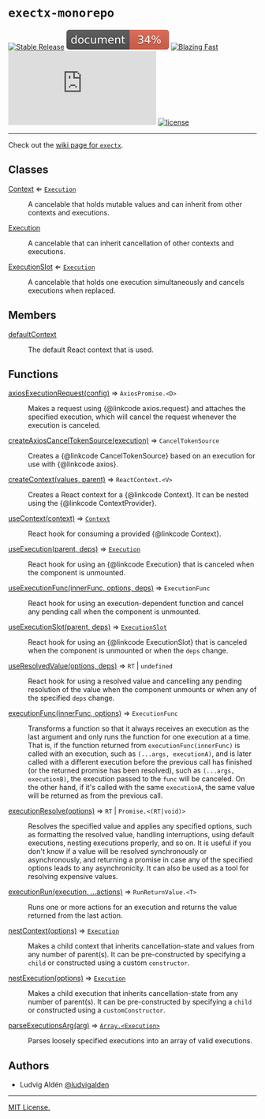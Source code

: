 # `exectx-monorepo`

[![Stable Release](https://img.shields.io/npm/v/exectx.svg)](https://npm.im/exectx)
[![Documentation](./docs/coverage.svg)](https://github.com/ludvigalden/exectx/wiki)
[![Blazing Fast](https://badgen.now.sh/badge/speed/blazing%20%F0%9F%94%A5/green)](https://npm.im/exectx)
[![gzip size](http://img.badgesize.io/https://unpkg.com/exectx@latest/dist/exectx.umd.min.js?compression=gzip)](https://unpkg.com/exectx@latest/dist/exectx.umd.min.js)
[![license](https://badgen.now.sh/badge/license/MIT)](./LICENSE)

---

Check out the [wiki page for `exectx`](https://github.com/ludvigalden/exectx/wiki/exectx).

## Classes

<dl>
<dt><a href="#Context">Context</a> ⇐ <code><a href="#Execution">Execution</a></code></dt>
<dd><p>A cancelable that holds mutable values and can inherit from other contexts and executions.</p></dd>
<dt><a href="#Execution">Execution</a></dt>
<dd><p>A cancelable that can inherit cancellation of other contexts and executions.</p></dd>
<dt><a href="#ExecutionSlot">ExecutionSlot</a> ⇐ <code><a href="#Execution">Execution</a></code></dt>
<dd><p>A cancelable that holds one execution simultaneously and cancels executions when replaced.</p></dd>
</dl>

## Members

<dl>
<dt><a href="#defaultContext">defaultContext</a></dt>
<dd><p>The default React context that is used.</p></dd>
</dl>

## Functions

<dl>
<dt><a href="#axiosExecutionRequest">axiosExecutionRequest(config)</a> ⇒ <code>AxiosPromise.&lt;D&gt;</code></dt>
<dd><p>Makes a request using {@linkcode axios.request} and attaches the specified execution, which
will cancel the request whenever the execution is canceled.</p></dd>
<dt><a href="#createAxiosCancelTokenSource">createAxiosCancelTokenSource(execution)</a> ⇒ <code>CancelTokenSource</code></dt>
<dd><p>Creates a {@linkcode CancelTokenSource} based on an execution for use with {@linkcode axios}.</p></dd>
<dt><a href="#createContext">createContext(values, parent)</a> ⇒ <code>ReactContext.&lt;V&gt;</code></dt>
<dd><p>Creates a React context for a {@linkcode Context}.
It can be nested using the {@linkcode ContextProvider}.</p></dd>
<dt><a href="#useContext">useContext(context)</a> ⇒ <code><a href="#Context">Context</a></code></dt>
<dd><p>React hook for consuming a provided {@linkcode Context}.</p></dd>
<dt><a href="#useExecution">useExecution(parent, deps)</a> ⇒ <code><a href="#Execution">Execution</a></code></dt>
<dd><p>React hook for using an {@linkcode Execution} that is canceled when the component is unmounted.</p></dd>
<dt><a href="#useExecutionFunc">useExecutionFunc(innerFunc, options, deps)</a> ⇒ <code>ExecutionFunc</code></dt>
<dd><p>React hook for using an execution-dependent function and cancel any pending call when the component is unmounted.</p></dd>
<dt><a href="#useExecutionSlot">useExecutionSlot(parent, deps)</a> ⇒ <code><a href="#ExecutionSlot">ExecutionSlot</a></code></dt>
<dd><p>React hook for using an {@linkcode ExecutionSlot} that is canceled when the component is unmounted or when the <code>deps</code> change.</p></dd>
<dt><a href="#useResolvedValue">useResolvedValue(options, deps)</a> ⇒ <code>RT</code> | <code>undefined</code></dt>
<dd><p>React hook for using a resolved value and cancelling any pending resolution of the value when the component unmounts
or when any of the specified <code>deps</code> change.</p></dd>
<dt><a href="#executionFunc">executionFunc(innerFunc, options)</a> ⇒ <code>ExecutionFunc</code></dt>
<dd><p>Transforms a function so that it always receives an execution as the last argument and only runs the function for one execution at a time.
That is, if the function returned from <code>executionFunc(innerFunc)</code> is called with an execution, such as <code>(...args, executionA)</code>, and is later
called with a different execution before the previous call has finished (or the returned promise has been resolved), such as <code>(...args, executionB)</code>,
the execution passed to the <code>func</code> will be canceled. On the other hand, if it's called with the same <code>executionA</code>, the same value will be returned as
from the previous call.</p></dd>
<dt><a href="#executionResolve">executionResolve(options)</a> ⇒ <code>RT</code> | <code>Promise.&lt;(RT|void)&gt;</code></dt>
<dd><p>Resolves the specified value and applies any specified options, such as formatting the resolved value,
handling interruptions, using default executions, nesting executions properly, and so on. It is useful
if you don't know if a value will be resolved synchronously or asynchronously, and returning a promise
in case any of the specified options leads to any asynchronicity. It can also be used as a tool
for resolving expensive values.</p></dd>
<dt><a href="#executionRun">executionRun(execution, ...actions)</a> ⇒ <code>RunReturnValue.&lt;T&gt;</code></dt>
<dd><p>Runs one or more actions for an execution and returns the value returned from the last action.</p></dd>
<dt><a href="#nestContext">nestContext(options)</a> ⇒ <code><a href="#Execution">Execution</a></code></dt>
<dd><p>Makes a child context that inherits cancellation-state and values from any number of parent(s).
It can be pre-constructed by specifying a <code>child</code> or constructed using a custom <code>constructor</code>.</p></dd>
<dt><a href="#nestExecution">nestExecution(options)</a> ⇒ <code><a href="#Execution">Execution</a></code></dt>
<dd><p>Makes a child execution that inherits cancellation-state from any number of parent(s).
It can be pre-constructed by specifying a <code>child</code> or constructed using a <code>customConstructor</code>.</p></dd>
<dt><a href="#parseExecutionsArg">parseExecutionsArg(arg)</a> ⇒ <code><a href="#Execution">Array.&lt;Execution&gt;</a></code></dt>
<dd><p>Parses loosely specified executions into an array of valid executions.</p></dd>
</dl>


## Authors

- Ludvig Aldén [@ludvigalden](https://github.com/ludvigalden)

---

[MIT License.](https://github.com/ludvigalden/exectx/blob/main/LICENSE)
